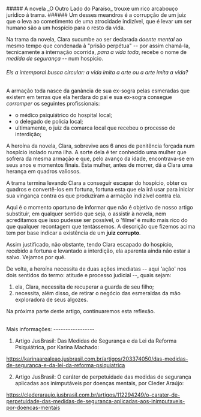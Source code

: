 <br>
##### A novela _O Outro Lado do Paraíso_ trouxe um rico arcabouço jurídico à trama. 
###### Um desses meandros é a corrupção de um juiz que o leva ao cometimento de uma atrocidade indizível, que é levar um ser humano são a um hospício para o resto da vida.
<br>

Na trama da novela, Clara sucumbe ao ser declarada _doente mental_ ao mesmo tempo que condenada à "prisão perpétua" -- por assim chamá-la, tecnicamente a internação ocorrida, _para a vida toda_, recebe o nome de _medida de segurança_ -- num hospício.

###### Eis a _intemporal_ busca circular: a vida imita a arte ou a arte imita a vida?

A armação toda nasce da ganância de sua ex-sogra pelas esmeradas que existem em terras que ela herdara do pai e sua ex-sogra consegue _corromper_ os seguintes profissionais:

- o médico psiquiátrico do hospital local;
- o delegado de polícia local;
- ultimamente, o juiz da comarca local que recebeu o processo de interdição;

A heroína da novela, Clara, sobrevive aos 6 anos de penitência forçada num hospício isolado numa ilha. A sorte dela é ter conhecido uma mulher que sofrera da mesma armação e que, pelo avanço da idade, encontrava-se em seus anos e momentos finais. Esta mulher, antes de morrer, dá a Clara uma herança em quadros valiosos.

A trama termina levando Clara a conseguir escapar do hospício, obter os quadros e convertê-los em fortuna, fortuna esta que ela irá usar para iniciar sua vingança contra os que produziram a armação indizível contra ela.

Aqui é o momento oportuno de informar que não é objetivo de nosso artigo substituir, em qualquer sentido que seja, o assistir à novela, nem acreditamos que isso pudesse ser possível, o 'filme' é muito mais rico do que qualquer recontagem que tentássemos.  A descrição que fizemos acima tem por base indicar a existência de um **juiz corrupto**.

Assim justificado, não obstante, tendo Clara escapado do hospício, recebido a fortuna e levantado a interdição, ela aparenta ainda não estar a salvo. Vejamos por quê.

De volta, a heroína necessita de duas ações imediatas -- aqui 'ação' nos dois sentidos do termo: atitude e processo judicial --, quais sejam:

1. ela, Clara, necessita de recuperar a guarda de seu filho;
2. necessita, além disso, de retirar o negócio das esmeraldas da mão exploradora de seus algozes.


Na próxima parte deste artigo, continuaremos esta reflexão.

<br>
Mais informações:
-----------------

1) Artigo JusBrasil: Das Medidas de Segurança e da Lei da Reforma Psiquiátrica, por Karina Machado:

https://karinaarealeao.jusbrasil.com.br/artigos/203374050/das-medidas-de-seguranca-e-da-lei-da-reforma-psiquiatrica

2) Artigo JusBrasil: O caráter de perpetuidade das medidas de segurança aplicadas aos inimputáveis por doenças mentais, por Cleder Araújo:

https://clederaraujo.jusbrasil.com.br/artigos/112294249/o-carater-de-perpetuidade-das-medidas-de-seguranca-aplicadas-aos-inimputaveis-por-doencas-mentais

